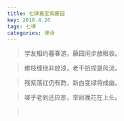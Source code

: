 ```yaml
---
title: 七律嘉定紫藤园
key: 2018.4.26
tags: 七律
categories: 律诗
---
```


<blockquote class="blockquote-center">学友相约暮春游，藤园闲步放眼收。
</blockquote>
<blockquote class="blockquote-center">嫰枝缠绕非放浪，老干扭捏是风流。
</blockquote>
<blockquote class="blockquote-center">残紫落红仍有韵，新白变绿将成幽。
</blockquote>
<blockquote class="blockquote-center">嗟乎老到还应景，举目晚花在上头。
</blockquote>
<blockquote class="blockquote-center"></br>
</blockquote>
